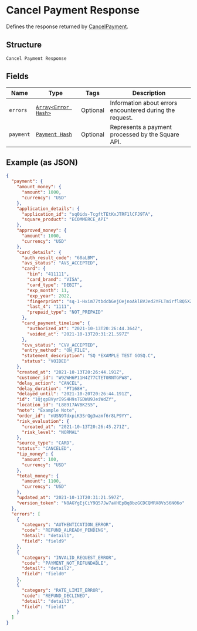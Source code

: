 
# Cancel Payment Response

Defines the response returned by [CancelPayment](../../doc/api/payments.md#cancel-payment).

## Structure

`Cancel Payment Response`

## Fields

| Name | Type | Tags | Description |
|  --- | --- | --- | --- |
| `errors` | [`Array<Error Hash>`](../../doc/models/error.md) | Optional | Information about errors encountered during the request. |
| `payment` | [`Payment Hash`](../../doc/models/payment.md) | Optional | Represents a payment processed by the Square API. |

## Example (as JSON)

```json
{
  "payment": {
    "amount_money": {
      "amount": 1000,
      "currency": "USD"
    },
    "application_details": {
      "application_id": "sq0ids-TcgftTEtKxJTRF1lCFJ9TA",
      "square_product": "ECOMMERCE_API"
    },
    "approved_money": {
      "amount": 1000,
      "currency": "USD"
    },
    "card_details": {
      "auth_result_code": "68aLBM",
      "avs_status": "AVS_ACCEPTED",
      "card": {
        "bin": "411111",
        "card_brand": "VISA",
        "card_type": "DEBIT",
        "exp_month": 11,
        "exp_year": 2022,
        "fingerprint": "sq-1-Hxim77tbdcbGejOejnoAklBVJed2YFLTmirfl8Q5XZzObTc8qY_U8RkwzoNL8dCEcQ",
        "last_4": "1111",
        "prepaid_type": "NOT_PREPAID"
      },
      "card_payment_timeline": {
        "authorized_at": "2021-10-13T20:26:44.364Z",
        "voided_at": "2021-10-13T20:31:21.597Z"
      },
      "cvv_status": "CVV_ACCEPTED",
      "entry_method": "ON_FILE",
      "statement_description": "SQ *EXAMPLE TEST GOSQ.C",
      "status": "VOIDED"
    },
    "created_at": "2021-10-13T20:26:44.191Z",
    "customer_id": "W92WH6P11H4Z77CTET0RNTGFW8",
    "delay_action": "CANCEL",
    "delay_duration": "PT168H",
    "delayed_until": "2021-10-20T20:26:44.191Z",
    "id": "1QjqpBVyrI9S4H9sTGDWU9JeiWdZY",
    "location_id": "L88917AVBK2S5",
    "note": "Example Note",
    "order_id": "nUSN9TdxpiK3SrQg3wzmf6r8LP9YY",
    "risk_evaluation": {
      "created_at": "2021-10-13T20:26:45.271Z",
      "risk_level": "NORMAL"
    },
    "source_type": "CARD",
    "status": "CANCELED",
    "tip_money": {
      "amount": 100,
      "currency": "USD"
    },
    "total_money": {
      "amount": 1100,
      "currency": "USD"
    },
    "updated_at": "2021-10-13T20:31:21.597Z",
    "version_token": "N8AGYgEjCiY9Q57Jw7aVHEpBq8bzGCDCQMRX8Vs56N06o"
  },
  "errors": [
    {
      "category": "AUTHENTICATION_ERROR",
      "code": "REFUND_ALREADY_PENDING",
      "detail": "detail1",
      "field": "field9"
    },
    {
      "category": "INVALID_REQUEST_ERROR",
      "code": "PAYMENT_NOT_REFUNDABLE",
      "detail": "detail2",
      "field": "field0"
    },
    {
      "category": "RATE_LIMIT_ERROR",
      "code": "REFUND_DECLINED",
      "detail": "detail3",
      "field": "field1"
    }
  ]
}
```

